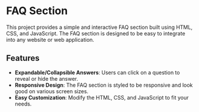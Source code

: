 # FAQ Section

This project provides a simple and interactive FAQ section built using HTML, CSS, and JavaScript. The FAQ section is designed to be easy to integrate into any website or web application.

## Features

- **Expandable/Collapsible Answers**: Users can click on a question to reveal or hide the answer.
- **Responsive Design**: The FAQ section is styled to be responsive and look good on various screen sizes.
- **Easy Customization**: Modify the HTML, CSS, and JavaScript to fit your needs.

